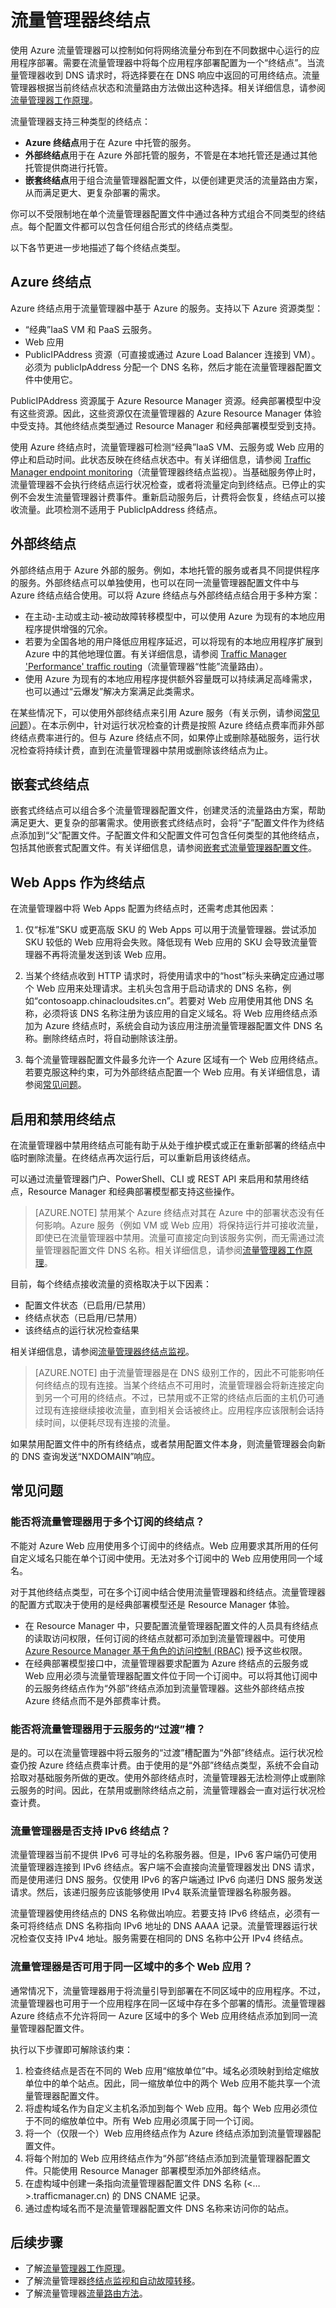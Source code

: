 <properties
    pageTitle="流量管理器终结点类型 | Azure"
    description="本文介绍可以通过 Azure 流量管理器来使用的不同类型的终结点"
    services="traffic-manager"
    documentationCenter=""
    authors="sdwheeler"
    manager="carmonm"
    editor=""
/>  

<tags
    ms.service="traffic-manager"
    ms.devlang="na"
    ms.topic="article"
    ms.tgt_pltfrm="na"
    ms.workload="infrastructure-services"
    ms.date="10/11/2016"
    wacn.date="01/09/2017"
    ms.author="sewhee"
/>

# 流量管理器终结点

使用 Azure 流量管理器可以控制如何将网络流量分布到在不同数据中心运行的应用程序部署。需要在流量管理器中将每个应用程序部署配置为一个“终结点”。当流量管理器收到 DNS 请求时，将选择要在在 DNS 响应中返回的可用终结点。流量管理器根据当前终结点状态和流量路由方法做出这种选择。相关详细信息，请参阅[流量管理器工作原理](/documentation/articles/traffic-manager-overview/)。

流量管理器支持三种类型的终结点：

- **Azure 终结点**用于在 Azure 中托管的服务。
- **外部终结点**用于在 Azure 外部托管的服务，不管是在本地托管还是通过其他托管提供商进行托管。
- **嵌套终结点**用于组合流量管理器配置文件，以便创建更灵活的流量路由方案，从而满足更大、更复杂部署的需求。

你可以不受限制地在单个流量管理器配置文件中通过各种方式组合不同类型的终结点。每个配置文件都可以包含任何组合形式的终结点类型。

以下各节更进一步地描述了每个终结点类型。

## Azure 终结点

Azure 终结点用于流量管理器中基于 Azure 的服务。支持以下 Azure 资源类型：

- “经典”IaaS VM 和 PaaS 云服务。
- Web 应用
- PublicIPAddress 资源（可直接或通过 Azure Load Balancer 连接到 VM）。必须为 publicIpAddress 分配一个 DNS 名称，然后才能在流量管理器配置文件中使用它。

PublicIPAddress 资源属于 Azure Resource Manager 资源。经典部署模型中没有这些资源。因此，这些资源仅在流量管理器的 Azure Resource Manager 体验中受支持。其他终结点类型通过 Resource Manager 和经典部署模型受到支持。

使用 Azure 终结点时，流量管理器可检测“经典”IaaS VM、云服务或 Web 应用的停止和启动时间。此状态反映在终结点状态中。有关详细信息，请参阅 [Traffic Manager endpoint monitoring](/documentation/articles/traffic-manager-monitoring/#endpoint-and-profile-status)（流量管理器终结点监视）。当基础服务停止时，流量管理器不会执行终结点运行状况检查，或者将流量定向到终结点。已停止的实例不会发生流量管理器计费事件。重新启动服务后，计费将会恢复，终结点可以接收流量。此项检测不适用于 PublicIpAddress 终结点。

## 外部终结点

外部终结点用于 Azure 外部的服务。例如，本地托管的服务或者具不同提供程序的服务。外部终结点可以单独使用，也可以在同一流量管理器配置文件中与 Azure 终结点结合使用。可以将 Azure 终结点与外部终结点结合用于多种方案：

- 在主动-主动或主动-被动故障转移模型中，可以使用 Azure 为现有的本地应用程序提供增强的冗余。
- 若要为全国各地的用户降低应用程序延迟，可以将现有的本地应用程序扩展到 Azure 中的其他地理位置。有关详细信息，请参阅 [Traffic Manager 'Performance' traffic routing](/documentation/articles/traffic-manager-routing-methods/#performance-traffic-routing-method)（流量管理器“性能”流量路由）。
- 使用 Azure 为现有的本地应用程序提供额外容量既可以持续满足高峰需求，也可以通过“云爆发”解决方案满足此类需求。

在某些情况下，可以使用外部终结点来引用 Azure 服务（有关示例，请参阅[常见问题](#faq)）。在本示例中，针对运行状况检查的计费是按照 Azure 终结点费率而非外部终结点费率进行的。但与 Azure 终结点不同，如果停止或删除基础服务，运行状况检查将持续计费，直到在流量管理器中禁用或删除该终结点为止。

## 嵌套式终结点

嵌套式终结点可以组合多个流量管理器配置文件，创建灵活的流量路由方案，帮助满足更大、更复杂的部署需求。使用嵌套式终结点时，会将“子”配置文件作为终结点添加到“父”配置文件。子配置文件和父配置文件可包含任何类型的其他终结点，包括其他嵌套式配置文件。有关详细信息，请参阅[嵌套式流量管理器配置文件](/documentation/articles/traffic-manager-nested-profiles/)。

## Web Apps 作为终结点

在流量管理器中将 Web Apps 配置为终结点时，还需考虑其他因素：

1. 仅“标准”SKU 或更高版 SKU 的 Web Apps 可以用于流量管理器。尝试添加 SKU 较低的 Web 应用将会失败。降低现有 Web 应用的 SKU 会导致流量管理器不再将流量发送到该 Web 应用。

2. 当某个终结点收到 HTTP 请求时，将使用请求中的“host”标头来确定应通过哪个 Web 应用来处理请求。主机头包含用于启动请求的 DNS 名称，例如“contosoapp.chinacloudsites.cn”。若要对 Web 应用使用其他 DNS 名称，必须将该 DNS 名称注册为该应用的自定义域名。将 Web 应用终结点添加为 Azure 终结点时，系统会自动为该应用注册流量管理器配置文件 DNS 名称。删除终结点时，将自动删除该注册。

3. 每个流量管理器配置文件最多允许一个 Azure 区域有一个 Web 应用终结点。若要克服这种约束，可为外部终结点配置一个 Web 应用。有关详细信息，请参阅[常见问题](#faq)。

## 启用和禁用终结点

在流量管理器中禁用终结点可能有助于从处于维护模式或正在重新部署的终结点中临时删除流量。在终结点再次运行后，可以重新启用该终结点。

可以通过流量管理器门户、PowerShell、CLI 或 REST API 来启用和禁用终结点，Resource Manager 和经典部署模型都支持这些操作。

>[AZURE.NOTE] 禁用某个 Azure 终结点对其在 Azure 中的部署状态没有任何影响。Azure 服务（例如 VM 或 Web 应用）将保持运行并可接收流量，即使已在流量管理器中禁用。流量可直接定向到该服务实例，而无需通过流量管理器配置文件 DNS 名称。相关详细信息，请参阅[流量管理器工作原理](/documentation/articles/traffic-manager-overview/)。

目前，每个终结点接收流量的资格取决于以下因素：

- 配置文件状态（已启用/已禁用）
- 终结点状态（已启用/已禁用）
- 该终结点的运行状况检查结果

相关详细信息，请参阅[流量管理器终结点监视](/documentation/articles/traffic-manager-monitoring/#endpoint-and-profile-status)。

>[AZURE.NOTE] 由于流量管理器是在 DNS 级别工作的，因此不可能影响任何终结点的现有连接。当某个终结点不可用时，流量管理器会将新连接定向到另一个可用的终结点。不过，已禁用或不正常的终结点后面的主机仍可通过现有连接继续接收流量，直到相关会话被终止。应用程序应该限制会话持续时间，以便耗尽现有连接的流量。

如果禁用配置文件中的所有终结点，或者禁用配置文件本身，则流量管理器会向新的 DNS 查询发送“NXDOMAIN”响应。

## <a name="faq"></a>常见问题

### 能否将流量管理器用于多个订阅的终结点？

不能对 Azure Web 应用使用多个订阅中的终结点。Web 应用要求其所用的任何自定义域名只能在单个订阅中使用。无法对多个订阅中的 Web 应用使用同一个域名。

对于其他终结点类型，可在多个订阅中结合使用流量管理器和终结点。流量管理器的配置方式取决于使用的是经典部署模型还是 Resource Manager 体验。

- 在 Resource Manager 中，只要配置流量管理器配置文件的人员具有终结点的读取访问权限，任何订阅的终结点就都可添加到流量管理器中。可使用 [Azure Resource Manager 基于角色的访问控制 (RBAC)](/documentation/articles/role-based-access-control-configure/) 授予这些权限。
- 在经典部署模型接口中，流量管理器要求配置为 Azure 终结点的云服务或 Web 应用必须与流量管理器配置文件位于同一个订阅中。可以将其他订阅中的云服务终结点作为“外部”终结点添加到流量管理器。这些外部终结点按 Azure 终结点而不是外部费率计费。

### 能否将流量管理器用于云服务的“过渡”槽？

是的。可以在流量管理器中将云服务的“过渡”槽配置为“外部”终结点。运行状况检查仍按 Azure 终结点费率计费。由于使用的是“外部”终结点类型，系统不会自动拾取对基础服务所做的更改。使用外部终结点时，流量管理器无法检测停止或删除云服务的时间。因此，在禁用或删除终结点之前，流量管理器会一直对运行状况检查计费。

### 流量管理器是否支持 IPv6 终结点？

流量管理器当前不提供 IPv6 可寻址的名称服务器。但是，IPv6 客户端仍可使用流量管理器连接到 IPv6 终结点。客户端不会直接向流量管理器发出 DNS 请求，而是使用递归 DNS 服务。仅使用 IPv6 的客户端通过 IPv6 向递归 DNS 服务发送请求。然后，该递归服务应该能够使用 IPv4 联系流量管理器名称服务器。

流量管理器使用终结点的 DNS 名称做出响应。若要支持 IPv6 终结点，必须有一条可将终结点 DNS 名称指向 IPv6 地址的 DNS AAAA 记录。流量管理器运行状况检查仅支持 IPv4 地址。服务需要在相同的 DNS 名称中公开 IPv4 终结点。

### 流量管理器是否可用于同一区域中的多个 Web 应用？

通常情况下，流量管理器用于将流量引导到部署在不同区域中的应用程序。不过，流量管理器也可用于一个应用程序在同一区域中存在多个部署的情形。流量管理器 Azure 终结点不允许将同一 Azure 区域中的多个 Web 应用终结点添加到同一流量管理器配置文件。

执行以下步骤即可解除该约束：

1. 检查终结点是否在不同的 Web 应用“缩放单位”中。域名必须映射到给定缩放单位中的单个站点。因此，同一缩放单位中的两个 Web 应用不能共享一个流量管理器配置文件。
2. 将虚构域名作为自定义主机名添加到每个 Web 应用。每个 Web 应用必须位于不同的缩放单位中。所有 Web 应用必须属于同一个订阅。
3. 将一个（仅限一个）Web 应用终结点作为 Azure 终结点添加到流量管理器配置文件。
4. 将每个附加的 Web 应用终结点作为“外部”终结点添加到流量管理器配置文件。只能使用 Resource Manager 部署模型添加外部终结点。
5. 在虚构域中创建一条指向流量管理器配置文件 DNS 名称 (<…>.trafficmanager.cn) 的 DNS CNAME 记录。
6. 通过虚构域名而不是流量管理器配置文件 DNS 名称来访问你的站点。

## 后续步骤

- 了解[流量管理器工作原理](/documentation/articles/traffic-manager-overview/)。
- 了解流量管理器[终结点监视和自动故障转移](/documentation/articles/traffic-manager-monitoring/)。
- 了解流量管理器[流量路由方法](/documentation/articles/traffic-manager-routing-methods/)。

<!---HONumber=Mooncake_Quality_Review_0104_2017-->